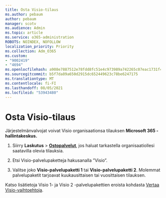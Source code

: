 ```yaml
---
title: Osta Visio-tilaus
ms.author: pebaum
author: pebaum
manager: scotv
ms.audience: Admin
ms.topic: article
ms.service: o365-administration
ROBOTS: NOINDEX, NOFOLLOW
localization_priority: Priority
ms.collection: Adm_O365
ms.custom:
- "9002419"
- "4694"
ms.openlocfilehash: a908e7887512e78fdd8fc51e4c973989a742265c07eac1731f4d658231cd29e7
ms.sourcegitcommit: b5f7da89a650d2915dc652449623c78be6247175
ms.translationtype: MT
ms.contentlocale: fi-FI
ms.lasthandoff: 08/05/2021
ms.locfileid: "53943480"
---
```

# <a name="purchase-visio-subscription"></a>Osta Visio-tilaus

Järjestelmänvalvojat voivat Visio organisaationsa tilauksen **Microsoft 365 -hallintakeskus.**

1. Siirry **Laskutus** > **[Ostopalvelut](https://go.microsoft.com/fwlink/p/?linkid=868433)**, jos haluat tarkastella organisaatiollesi saatavilla olevia tilauksia.

2. Etsi Visio-palvelupaketteja hakusanalla ”Visio”.

3. Valitse joko **Visio-palvelupaketti 1** tai **Visio-palvelupaketti 2**. Molemmat palvelupaketit tarjoavat kuukausittaisen tai vuosittaisen tilauksen.

Katso lisätietoja Visio 1- ja Visio 2 -palvelupakettien eroista kohdasta [Vertaa Visio-vaihtoehtoja](https://products.office.com/Visio/microsoft-visio-plans-and-pricing-compare-visio-options).
